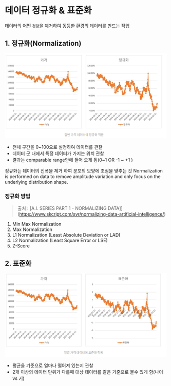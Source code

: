 # 데이터 정규화 & 표준화
데이터의 어떤 `경향`을 제거하여 동등한 환경의 데이터를 만드는 작업 

## 1. 정규화(Normalization)
![](/assets/nor.png)
* 전체 구간을 0~100으로 설정하여 데이터를 관찰 
* 데이터 군 내에서 특정 데이터가 가지는 위치 관찰
* 결과는 comparable range안에 들어 오게 됨(0~1 OR -1 ~ +1 )


정규화는 데이터의 진폭을 제거 하여 분포의 모양에 초점을 맞추는 것 Normalization is performed on data to remove amplitude variation and only focus on the underlying distribution shape.


### 정규화 방법 

> 출처 : [A.I. SERIES PART 1 - NORMALIZING DATA]](https://www.skcript.com/svr/normalizing-data-artificial-intelligence/)


1. Min Max Normalization
2. Max Normalization
3. L1 Normalization (Least Absolute Deviation or LAD)
4. L2 Normalization (Least Square Error or LSE)
5. Z-Score




## 2. 표준화
![](/assets/stamd.png)
* 평균을 기준으로 얼마나 떨어져 있는지 관찰
* 2개 이상의 데이터 단위가 다를때 대상 데이터를 같은 기준으로 볼수 있게 함(나이 vs 키)

